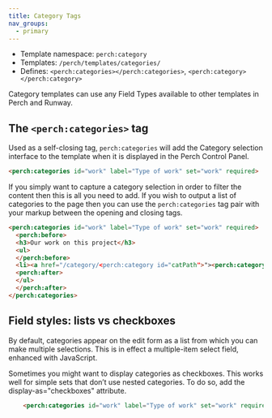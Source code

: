 ```yaml
---
title: Category Tags
nav_groups:
  - primary
---
```


- Template namespace: `perch:category`
- Templates: `/perch/templates/categories/`
- Defines: `<perch:categories></perch:categories>`, `<perch:category></perch:category>`

Category templates can use any Field Types available to other templates in Perch and Runway.

## The `<perch:categories>` tag

Used as a self-closing tag, `perch:categories` will add the Category selection interface to the template when it is displayed in the Perch Control Panel.

```html
<perch:categories id="work" label="Type of work" set="work" required>
```

If you simply want to capture a category selection in order to filter the content then this is all you need to add. If you wish to output a list of categories to the page then you can use the `perch:categories` tag pair with your markup between the opening and closing tags.

```html
<perch:categories id="work" label="Type of work" set="work" required>
  <perch:before>
  <h3>Our work on this project</h3>
  <ul>
  </perch:before>
  <li><a href="/category/<perch:category id="catPath">"><perch:category id="catTitle"></a></li>
  <perch:after>
  </ul>
  </perch:after>
</perch:categories>
```


## Field styles: lists vs checkboxes

By default, categories appear on the edit form as a list from which you can make multiple selections. This is in effect a multiple-item select field, enhanced with JavaScript.

Sometimes you might want to display categories as checkboxes. This works well for simple sets that don’t use nested categories. To do so, add the display-as="checkboxes" attribute.

```html
    <perch:categories id="work" label="Type of work" set="work" required display-as="checkboxes">
```
